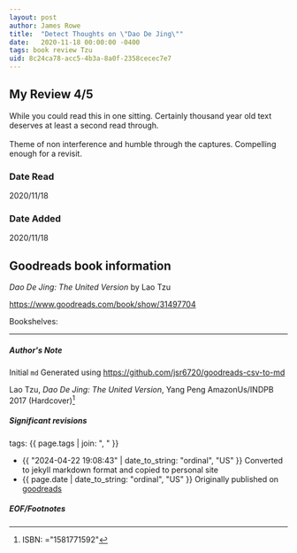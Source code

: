 ```yaml
---
layout: post
author: James Rowe
title:  "Detect Thoughts on \"Dao De Jing\""
date:   2020-11-18 00:00:00 -0400
tags: book review Tzu 
uid: 8c24ca78-acc5-4b3a-8a0f-2358cecec7e7
---
```


<!-- highly dependent on how you personally use jekyll templates, and how you want this to show up -->
<!-- escape any jekyll keys with double brackets -->

## My Review 4/5

While you could read this in one sitting. Certainly thousand year old text deserves at least a second read through. <br/><br/>Theme of non interference and humble through the captures. Compelling enough for a revisit. 

### Date Read
2020/11/18

### Date Added
2020/11/18

## Goodreads book information

*Dao De Jing: The United Version* by Lao Tzu

https://www.goodreads.com/book/show/31497704

Bookshelves: 

---

##### Author's Note

Initial `md` Generated using https://github.com/jsr6720/goodreads-csv-to-md

Lao Tzu, *Dao De Jing: The United Version*, Yang Peng AmazonUs/INDPB 2017 (Hardcover)[^1]

##### Significant revisions

tags: {{ page.tags | join: ", " }} <!-- todo move this somewhere -->

- {{ "2024-04-22 19:08:43" | date_to_string: "ordinal", "US" }} Converted to jekyll markdown format and copied to personal site
- {{ page.date | date_to_string: "ordinal", "US" }} Originally published on [goodreads](https://www.goodreads.com)

##### EOF/Footnotes

[^1]: ISBN: ="1581771592"